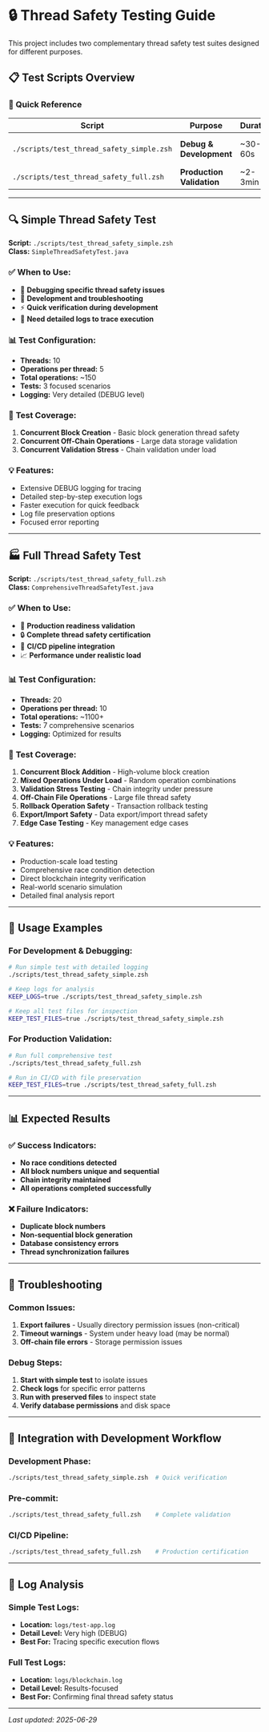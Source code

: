 # 🔒 Thread Safety Testing Guide

This project includes two complementary thread safety test suites designed for different purposes.

## 📋 Test Scripts Overview

### 🚀 Quick Reference

| Script | Purpose | Duration | Best For |
|--------|---------|----------|----------|
| `./scripts/test_thread_safety_simple.zsh` | **Debug & Development** | ~30-60s | Finding specific issues |
| `./scripts/test_thread_safety_full.zsh` | **Production Validation** | ~2-3min | Complete verification |

---

## 🔍 Simple Thread Safety Test

**Script:** `./scripts/test_thread_safety_simple.zsh`  
**Class:** `SimpleThreadSafetyTest.java`

### ✅ **When to Use:**
- 🐛 **Debugging specific thread safety issues**
- 🔧 **Development and troubleshooting**
- ⚡ **Quick verification during development**
- 📝 **Need detailed logs to trace execution**

### 📊 **Test Configuration:**
- **Threads:** 10
- **Operations per thread:** 5
- **Total operations:** ~150
- **Tests:** 3 focused scenarios
- **Logging:** Very detailed (DEBUG level)

### 🎯 **Test Coverage:**
1. **Concurrent Block Creation** - Basic block generation thread safety
2. **Concurrent Off-Chain Operations** - Large data storage validation
3. **Concurrent Validation Stress** - Chain validation under load

### 💡 **Features:**
- Extensive DEBUG logging for tracing
- Detailed step-by-step execution logs
- Faster execution for quick feedback
- Log file preservation options
- Focused error reporting

---

## 🏭 Full Thread Safety Test

**Script:** `./scripts/test_thread_safety_full.zsh`  
**Class:** `ComprehensiveThreadSafetyTest.java`

### ✅ **When to Use:**
- 🚀 **Production readiness validation**
- 🔒 **Complete thread safety certification**
- 🎯 **CI/CD pipeline integration**
- 📈 **Performance under realistic load**

### 📊 **Test Configuration:**
- **Threads:** 20
- **Operations per thread:** 10
- **Total operations:** ~1100+
- **Tests:** 7 comprehensive scenarios
- **Logging:** Optimized for results

### 🎯 **Test Coverage:**
1. **Concurrent Block Addition** - High-volume block creation
2. **Mixed Operations Under Load** - Random operation combinations
3. **Validation Stress Testing** - Chain integrity under pressure
4. **Off-Chain File Operations** - Large file thread safety
5. **Rollback Operation Safety** - Transaction rollback testing
6. **Export/Import Safety** - Data export/import thread safety
7. **Edge Case Testing** - Key management edge cases

### 💡 **Features:**
- Production-scale load testing
- Comprehensive race condition detection
- Direct blockchain integrity verification
- Real-world scenario simulation
- Detailed final analysis report

---

## 🚀 Usage Examples

### For Development & Debugging:
```bash
# Run simple test with detailed logging
./scripts/test_thread_safety_simple.zsh

# Keep logs for analysis
KEEP_LOGS=true ./scripts/test_thread_safety_simple.zsh

# Keep all test files for inspection
KEEP_TEST_FILES=true ./scripts/test_thread_safety_simple.zsh
```

### For Production Validation:
```bash
# Run full comprehensive test
./scripts/test_thread_safety_full.zsh

# Run in CI/CD with file preservation
KEEP_TEST_FILES=true ./scripts/test_thread_safety_full.zsh
```

---

## 📊 Expected Results

### ✅ Success Indicators:
- **No race conditions detected**
- **All block numbers unique and sequential**
- **Chain integrity maintained**
- **All operations completed successfully**

### ❌ Failure Indicators:
- **Duplicate block numbers**
- **Non-sequential block generation**
- **Database consistency errors**
- **Thread synchronization failures**

---

## 🔧 Troubleshooting

### Common Issues:
1. **Export failures** - Usually directory permission issues (non-critical)
2. **Timeout warnings** - System under heavy load (may be normal)
3. **Off-chain file errors** - Storage permission issues

### Debug Steps:
1. **Start with simple test** to isolate issues
2. **Check logs** for specific error patterns
3. **Run with preserved files** to inspect state
4. **Verify database permissions** and disk space

---

## 🎯 Integration with Development Workflow

### Development Phase:
```bash
./scripts/test_thread_safety_simple.zsh  # Quick verification
```

### Pre-commit:
```bash
./scripts/test_thread_safety_full.zsh    # Complete validation
```

### CI/CD Pipeline:
```bash
./scripts/test_thread_safety_full.zsh    # Production certification
```

---

## 📝 Log Analysis

### Simple Test Logs:
- **Location:** `logs/test-app.log`
- **Detail Level:** Very high (DEBUG)
- **Best For:** Tracing specific execution flows

### Full Test Logs:
- **Location:** `logs/blockchain.log` 
- **Detail Level:** Results-focused
- **Best For:** Confirming final thread safety status

---

*Last updated: 2025-06-29*